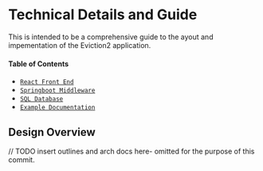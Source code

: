 # Technical Details and Guide

This is intended to be a comprehensive guide to the ayout and impementation of the Eviction2 application.

#### Table of Contents
- [`React Front End`]()
- [`Springboot Middleware`](./SpringApplication.md)
- [`SQL Database`]()
- [`Example Documentation`](./ExampleDocs.md)

## Design Overview

// TODO insert outlines and arch docs here- omitted for the purpose of this commit.